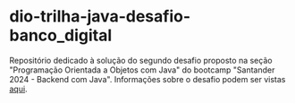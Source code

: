 # dio-trilha-java-desafio-banco_digital
Repositório dedicado à solução do segundo desafio proposto na seção "Programação Orientada a Objetos com Java" do bootcamp "Santander 2024 - Backend com Java". Informações sobre o desafio podem ser vistas [aqui](https://github.com/falvojr/lab-banco-digital-oo).
